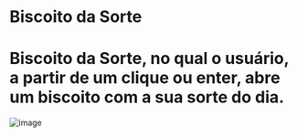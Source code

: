 # Biscoito da Sorte

# Biscoito da Sorte, no qual o usuário, a partir de um clique ou enter, abre um biscoito com a sua sorte do dia.

![image](https://github.com/Wrocha11/BiscoitoSorte/assets/104516263/18a085a7-6920-4832-a1e2-d0f0405c83c1)
